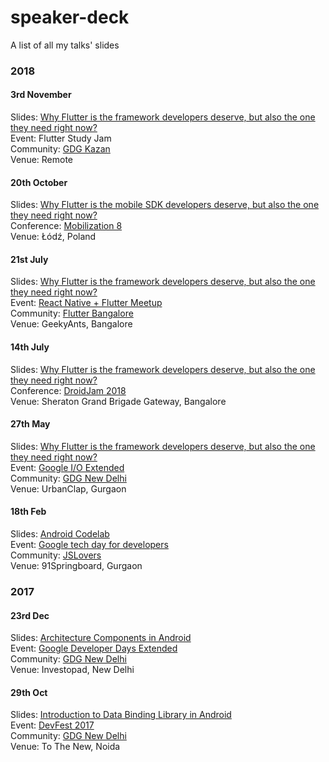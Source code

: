 # speaker-deck
A list of all my talks' slides

### 2018

#### 3rd November
Slides: [Why Flutter is the framework developers deserve, but also the one they need right now?](https://docs.google.com/presentation/d/1W2F_xiWCNAk6XWyizuBdjVYrPy0FYvivYG711I4-LRE/edit?usp=sharing)
  <br>Event: Flutter Study Jam
  <br>Community: [GDG Kazan](https://twitter.com/GDGKazan)
  <br>Venue: Remote

#### 20th October
  Slides: [Why Flutter is the mobile SDK developers deserve, but also the one they need right now?](https://docs.google.com/presentation/d/1ZUrhonx6Lc-vupMucpxxhOmzfQQxAnvyUspSnn1Qv3w/edit?usp=sharing)
  <br>Conference: [Mobilization 8](2018.mobilization.pl)
  <br>Venue: Łódź, Poland

#### 21st July
  Slides: [Why Flutter is the framework developers deserve, but also the one they need right now?](https://docs.google.com/presentation/d/1jVzoTRuBSznBBIgG9QFsTwikFlJQGvJTA6lDDOFoUPM/edit?usp=sharing)
  <br>Event: [React Native + Flutter Meetup](https://www.meetup.com/flutter-bangalore-group/events/252595211/)
  <br>Community: [Flutter Bangalore](www.meetup.com/flutter-bangalore-group/)
  <br>Venue: GeekyAnts, Bangalore

#### 14th July
  Slides: [Why Flutter is the framework developers deserve, but also the one they need right now?](https://docs.google.com/presentation/d/1OWw-HxGemlOC2asbJ0cikjvVHz47lEuT8-r1-ALGl5o/edit?usp=sharing)
  <br>Conference: [DroidJam 2018](www.droidjam.in)
  <br>Venue: Sheraton Grand Brigade Gateway, Bangalore

#### 27th May 
  Slides: [Why Flutter is the framework developers deserve, but also the one they need right now?](https://docs.google.com/presentation/d/1wfIVnxOab-aAK59RLT0fpwKjBU6SJh3svtGs2gjhr9M/edit?usp=sharing)
  <br>Event: [Google I/O Extended](https://www.meetup.com/GDGNewDelhi/events/250303488/)
  <br>Community: [GDG New Delhi](meetup.com/gdgnewdelhi)
  <br>Venue: UrbanClap, Gurgaon

#### 18th Feb
  Slides: [Android Codelab](https://docs.google.com/presentation/d/16tSlqLzBzMiCGLAm3KY_DHtDntmK4THGXFgFJFWSJqs/edit?usp=sharing)
  <br>Event: [Google tech day for developers](https://www.meetup.com/jslovers/events/245606247/)
  <br>Community: [JSLovers](meetup.com/jslovers)
  <br>Venue: 91Springboard, Gurgaon

### 2017

#### 23rd Dec
Slides: [Architecture Components in Android](https://docs.google.com/presentation/d/17YHTW0lZMCRXD5HSvIRfJ4vT_tbcLKZz17hF6ip5LP4/edit?usp=sharing)
  <br>Event: [Google Developer Days Extended](https://www.meetup.com/GDGNewDelhi/events/245828273/)
  <br>Community: [GDG New Delhi](meetup.com/gdgnewdelhi)
  <br>Venue: Investopad, New Delhi

#### 29th Oct
Slides: [Introduction to Data Binding Library in Android](https://docs.google.com/presentation/d/1AOy5l4BAqeu1VIsYIqb0nQdYysHER8ubuQ6IQuvhDRY/edit?usp=sharing)
  <br>Event: [DevFest 2017](https://www.meetup.com/GDGNewDelhi/events/243302149/)
  <br>Community: [GDG New Delhi](meetup.com/gdgnewdelhi)
  <br>Venue: To The New, Noida

